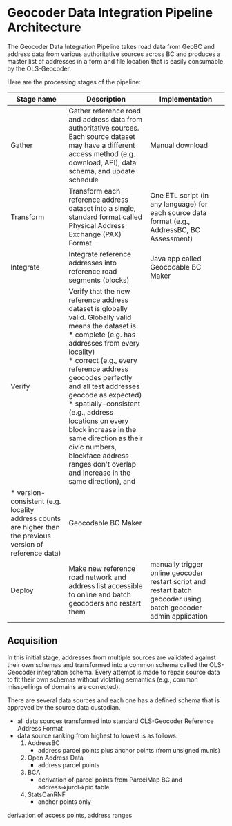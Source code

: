 # Geocoder Data Integration Pipeline Architecture
The Geocoder Data Integration Pipeline takes road data from GeoBC and address data from various authoritative sources across BC and produces a master list of addresses in a form and file location that is easily consumable by the OLS-Geocoder. 

Here are the processing stages of the pipeline:

Stage name|Description|Implementation
|--|--|--|
|Gather|Gather reference road and address data from authoritative sources. Each source dataset may have a different access method (e.g. download, API), data schema, and update schedule|Manual download
|Transform|Transform each reference address dataset into a single, standard format called Physical Address Exchange (PAX) Format|One ETL script (in any language) for each source data format (e.g., AddressBC, BC Assessment)
|Integrate| Integrate reference addresses into reference road segments (blocks)|Java app called Geocodable BC Maker|
|Verify|Verify that the new reference address dataset is globally valid. Globally valid means the dataset is <br> * complete (e.g. has addresses from every locality) <br> * correct (e.g., every reference address geocodes perfectly and all test addresses geocode as expected) <br> * spatially-consistent (e.g., address locations on every block increase in the same direction as their civic numbers, blockface address ranges don't overlap and increase in the same direction), and <br>
* version-consistent (e.g. locality address counts are higher than the previous version of reference data)|Geocodable BC Maker| 
Deploy| Make new reference road network and address list accessible to online and batch geocoders and restart them|manually trigger online geocoder restart script and restart batch geocoder using  batch geocoder admin application


## Acquisition
In this initial stage, addresses from multiple sources are validated against their own schemas and transformed into a common schema called the OLS-Geocoder integration schema. Every attempt is made to repair source data to fit their own schemas without violating semantics (e.g., common misspellings of domains are corrected).

There are several data sources and each one has a defined schema that is approved by the source data custodian. 
   - all data sources transformed into standard OLS-Geocoder Reference Address Format 
   - data source ranking from highest to lowest is as follows:
      1. AddressBC
          - address parcel points plus anchor points (from unsigned munis)
      2. Open Address Data
          - address parcel points
      3. BCA
         -  derivation of parcel points from ParcelMap BC and address=>jurol=>pid table
      4. StatsCanRNF
          - anchor points only 
 

derivation of access points, address ranges
